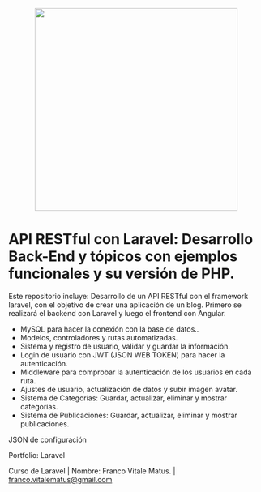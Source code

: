 <p align="center"><img src="https://res.cloudinary.com/dtfbvvkyp/image/upload/v1566331377/laravel-logolockup-cmyk-red.svg" width="400"></p>

<p align="center">

</p>

# API RESTful con Laravel: Desarrollo Back-End y tópicos con ejemplos funcionales y su versión de PHP.

Este repositorio incluye: Desarrollo de un API RESTful con el framework laravel, con el objetivo de crear una aplicación de un blog. Primero se realizará el backend con Laravel y luego el frontend con Angular.

- MySQL para hacer la conexión con la base de datos..
- Modelos, controladores y rutas automatizadas.
- Sistema y registro de usuario, validar y guardar la información.
- Login de usuario con JWT (JSON WEB TOKEN) para hacer la autenticación.
- Middleware para comprobar la autenticación de los usuarios en cada ruta.
- Ajustes de usuario, actualización de datos y subir imagen avatar.
- Sistema de Categorías: Guardar, actualizar, eliminar y mostrar categorías.
- Sistema de Publicaciones: Guardar, actualizar, eliminar y mostrar publicaciones.

JSON de configuración

Portfolio: Laravel

Curso de Laravel | Nombre: Franco Vitale Matus. | franco.vitalematus@gmail.com
